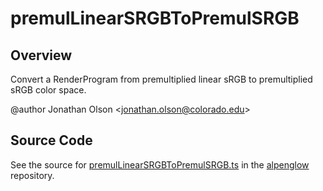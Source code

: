 # premulLinearSRGBToPremulSRGB

## Overview

Convert a RenderProgram from premultiplied linear sRGB to premultiplied sRGB color space.

@author Jonathan Olson &lt;jonathan.olson@colorado.edu&gt;



## Source Code

See the source for [premulLinearSRGBToPremulSRGB.ts](https://github.com/phetsims/alpenglow/blob/main/js/render-program/color/premulLinearSRGBToPremulSRGB.ts) in the [alpenglow](https://github.com/phetsims/alpenglow) repository.
